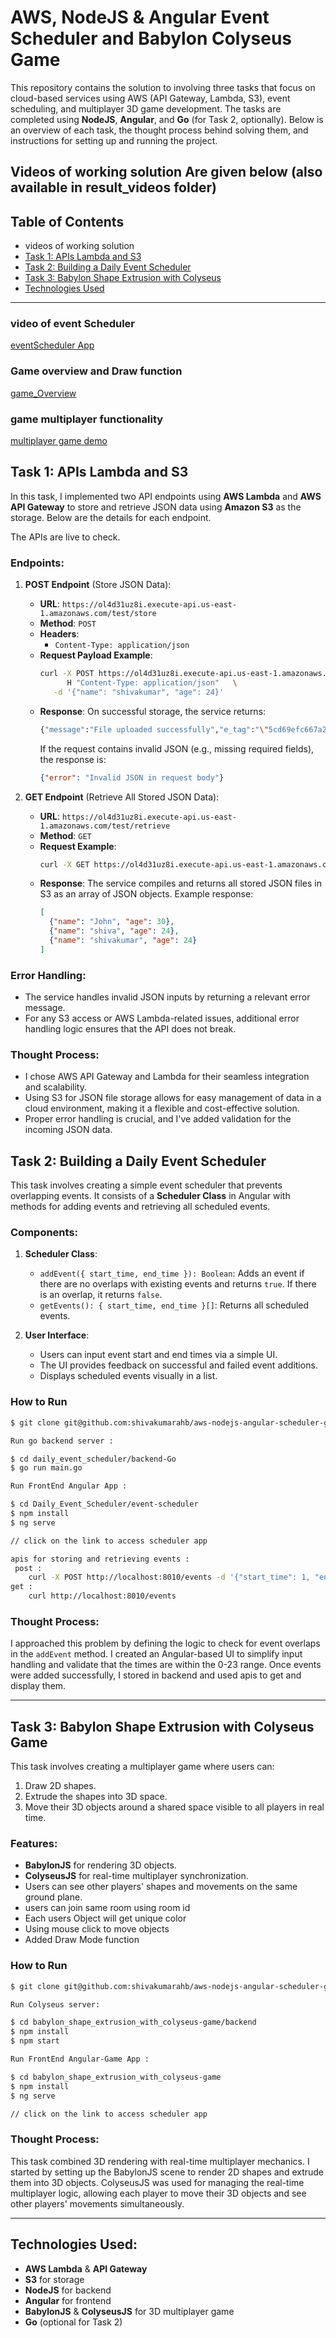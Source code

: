 # AWS, NodeJS & Angular Event Scheduler and Babylon Colyseus Game

This repository contains the solution to involving three tasks that focus on cloud-based services using AWS (API Gateway, Lambda, S3), event scheduling, and multiplayer 3D game development. The tasks are completed using **NodeJS**, **Angular**, and **Go** (for Task 2, optionally). Below is an overview of each task, the thought process behind solving them, and instructions for setting up and running the project.

## Videos of working solution Are given below (also available in result_videos folder)

## Table of Contents
- videos of working solution
- [Task 1: APIs Lambda and S3](#task-1-apis-lambda-and-s3)
- [Task 2: Building a Daily Event Scheduler](#task-2-building-a-daily-event-scheduler)
- [Task 3: Babylon Shape Extrusion with Colyseus](#task-3-babylon-shape-extrusion-with-colyseus)
- [Technologies Used](#technologies-used)

---
### video of event Scheduler
[eventScheduler App](https://github.com/user-attachments/assets/e5d01824-4ba5-4a9e-a1a7-36d8df855b56)

### Game overview and Draw function
[game_Overview](https://github.com/user-attachments/assets/bc2cb0ad-4894-4b0f-b07c-af35e1661151)

### game multiplayer functionality
[multiplayer game demo](https://github.com/user-attachments/assets/e5e3292d-fd21-4e99-8106-19fca17cfe7b)



## Task 1: APIs Lambda and S3

In this task, I implemented two API endpoints using **AWS Lambda** and **AWS API Gateway** to store and retrieve JSON data using **Amazon S3** as the storage. Below are the details for each endpoint.

The APIs are live to check.

### Endpoints:

1. **POST Endpoint** (Store JSON Data):
   - **URL**: `https://ol4d31uz8i.execute-api.us-east-1.amazonaws.com/test/store`
   - **Method**: `POST`
   - **Headers**: 
     - `Content-Type: application/json`
   - **Request Payload Example**:
     ```bash
     curl -X POST https://ol4d31uz8i.execute-api.us-east-1.amazonaws.com/test/store \
           H "Content-Type: application/json"   \
        -d '{"name": "shivakumar", "age": 24}'
     ```
   - **Response**: 
     On successful storage, the service returns:
     ```bash 
     {"message":"File uploaded successfully","e_tag":"\"5cd69efc667a2285e106318882c07750\"","url":"https://shivajsonbucket.s3.amazonaws.com/data/1728819856727.json"}% 
     ```
     If the request contains invalid JSON (e.g., missing required fields), the response is:
     ```json
     {"error": "Invalid JSON in request body"}
     ```

2. **GET Endpoint** (Retrieve All Stored JSON Data):
   - **URL**: `https://ol4d31uz8i.execute-api.us-east-1.amazonaws.com/test/retrieve`
   - **Method**: `GET`
   - **Request Example**:
     ```bash
     curl -X GET https://ol4d31uz8i.execute-api.us-east-1.amazonaws.com/test/retrieve
     ```
   - **Response**: 
     The service compiles and returns all stored JSON files in S3 as an array of JSON objects. Example response:
     ```json
     [
       {"name": "John", "age": 30},
       {"name": "shiva", "age": 24},
       {"name": "shivakumar", "age": 24}
     ]
     ```

### Error Handling:
- The service handles invalid JSON inputs by returning a relevant error message.
- For any S3 access or AWS Lambda-related issues, additional error handling logic ensures that the API does not break.

### Thought Process:

- I chose AWS API Gateway and Lambda for their seamless integration and scalability.
- Using S3 for JSON file storage allows for easy management of data in a cloud environment, making it a flexible and cost-effective solution.
- Proper error handling is crucial, and I've added validation for the incoming JSON data.

## Task 2: Building a Daily Event Scheduler

This task involves creating a simple event scheduler that prevents overlapping events. It consists of a **Scheduler Class** in Angular with methods for adding events and retrieving all scheduled events.

### Components:
1. **Scheduler Class**:
   - `addEvent({ start_time, end_time }): Boolean`: Adds an event if there are no overlaps with existing events and returns `true`. If there is an overlap, it returns `false`.
   - `getEvents(): { start_time, end_time }[]`: Returns all scheduled events.
   
2. **User Interface**:
   - Users can input event start and end times via a simple UI.
   - The UI provides feedback on successful and failed event additions.
   - Displays scheduled events visually in a list.

### How to Run
``` bash
$ git clone git@github.com:shivakumarahb/aws-nodejs-angular-scheduler-game.git
```
```bash
Run go backend server :

$ cd daily_event_scheduler/backend-Go
$ go run main.go
```
``` bash
Run FrontEnd Angular App : 

$ cd Daily_Event_Scheduler/event-scheduler
$ npm install
$ ng serve

// click on the link to access scheduler app
```
```bash
apis for storing and retrieving events : 
 post :
    curl -X POST http://localhost:8010/events -d '{"start_time": 1, "end_time": 2}' -H "Content-Type: application/json"
get : 
    curl http://localhost:8010/events

```

### Thought Process:
I approached this problem by defining the logic to check for event overlaps in the `addEvent` method. I created an Angular-based UI to simplify input handling and validate that the times are within the 0-23 range. Once events were added successfully, I stored in backend  and used apis to get and display them.

---

## Task 3: Babylon Shape Extrusion with Colyseus Game

This task involves creating a multiplayer game where users can:
1. Draw 2D shapes.
2. Extrude the shapes into 3D space.
3. Move their 3D objects around a shared space visible to all players in real time.

### Features:
- **BabylonJS** for rendering 3D objects.
- **ColyseusJS** for real-time multiplayer synchronization.
- Users can see other players' shapes and movements on the same ground plane.
- users can join same room using room id
- Each users Object will get unique color 
- Using mouse click to move objects
- Added Draw Mode function

### How to Run

``` bash
$ git clone git@github.com:shivakumarahb/aws-nodejs-angular-scheduler-game.git
```
```bash
Run Colyseus server: 

$ cd babylon_shape_extrusion_with_colyseus-game/backend
$ npm install
$ npm start
```
```bash
Run FrontEnd Angular-Game App : 

$ cd babylon_shape_extrusion_with_colyseus-game
$ npm install
$ ng serve

// click on the link to access scheduler app

```



### Thought Process:
This task combined 3D rendering with real-time multiplayer mechanics. I started by setting up the BabylonJS scene to render 2D shapes and extrude them into 3D objects. ColyseusJS was used for managing the real-time multiplayer logic, allowing each player to move their 3D objects and see other players' movements simultaneously.

---
## Technologies Used:
- **AWS Lambda** & **API Gateway**
- **S3** for storage
- **NodeJS** for backend
- **Angular** for frontend
- **BabylonJS** & **ColyseusJS** for 3D multiplayer game
- **Go** (optional for Task 2)



